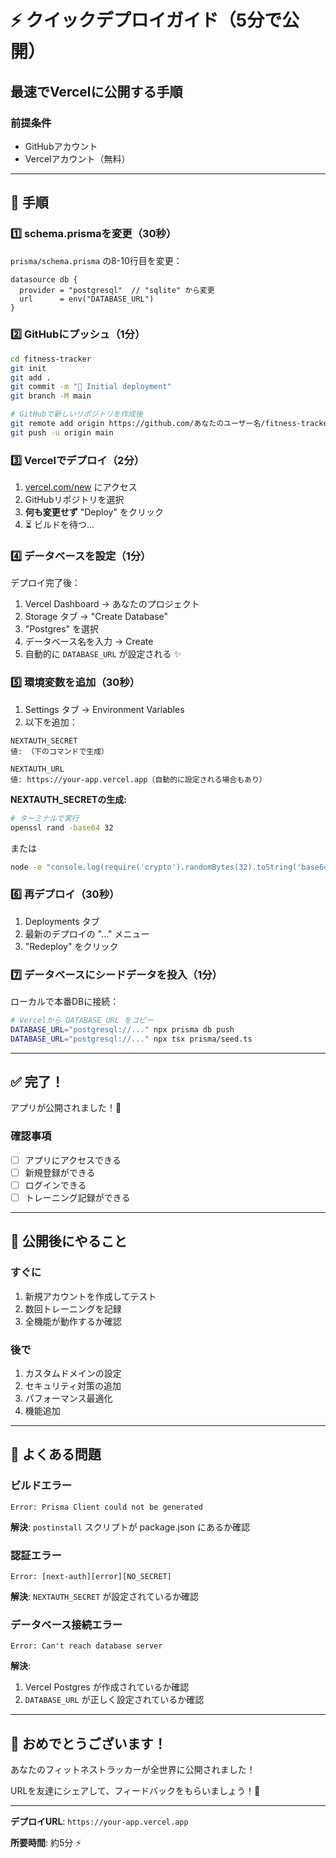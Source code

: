 # ⚡ クイックデプロイガイド（5分で公開）

## 最速でVercelに公開する手順

### 前提条件
- GitHubアカウント
- Vercelアカウント（無料）

---

## 🚀 手順

### 1️⃣ schema.prismaを変更（30秒）

`prisma/schema.prisma` の8-10行目を変更：

```prisma
datasource db {
  provider = "postgresql"  // "sqlite" から変更
  url      = env("DATABASE_URL")
}
```

### 2️⃣ GitHubにプッシュ（1分）

```bash
cd fitness-tracker
git init
git add .
git commit -m "🚀 Initial deployment"
git branch -M main

# GitHubで新しいリポジトリを作成後
git remote add origin https://github.com/あなたのユーザー名/fitness-tracker.git
git push -u origin main
```

### 3️⃣ Vercelでデプロイ（2分）

1. [vercel.com/new](https://vercel.com/new) にアクセス
2. GitHubリポジトリを選択
3. **何も変更せず** "Deploy" をクリック
4. ⏳ ビルドを待つ...

### 4️⃣ データベースを設定（1分）

デプロイ完了後：

1. Vercel Dashboard → あなたのプロジェクト
2. Storage タブ → "Create Database"
3. "Postgres" を選択
4. データベース名を入力 → Create
5. 自動的に `DATABASE_URL` が設定される ✨

### 5️⃣ 環境変数を追加（30秒）

1. Settings タブ → Environment Variables
2. 以下を追加：

```
NEXTAUTH_SECRET
値: （下のコマンドで生成）

NEXTAUTH_URL
値: https://your-app.vercel.app（自動的に設定される場合もあり）
```

**NEXTAUTH_SECRETの生成:**
```bash
# ターミナルで実行
openssl rand -base64 32
```

または
```bash
node -e "console.log(require('crypto').randomBytes(32).toString('base64'))"
```

### 6️⃣ 再デプロイ（30秒）

1. Deployments タブ
2. 最新のデプロイの "..." メニュー
3. "Redeploy" をクリック

### 7️⃣ データベースにシードデータを投入（1分）

ローカルで本番DBに接続：

```bash
# Vercelから DATABASE_URL をコピー
DATABASE_URL="postgresql://..." npx prisma db push
DATABASE_URL="postgresql://..." npx tsx prisma/seed.ts
```

---

## ✅ 完了！

アプリが公開されました！🎉

### 確認事項
- [ ] アプリにアクセスできる
- [ ] 新規登録ができる
- [ ] ログインできる
- [ ] トレーニング記録ができる

---

## 🎯 公開後にやること

### すぐに
1. 新規アカウントを作成してテスト
2. 数回トレーニングを記録
3. 全機能が動作するか確認

### 後で
1. カスタムドメインの設定
2. セキュリティ対策の追加
3. パフォーマンス最適化
4. 機能追加

---

## 🐛 よくある問題

### ビルドエラー
```
Error: Prisma Client could not be generated
```
**解決**: `postinstall` スクリプトが package.json にあるか確認

### 認証エラー
```
Error: [next-auth][error][NO_SECRET]
```
**解決**: `NEXTAUTH_SECRET` が設定されているか確認

### データベース接続エラー
```
Error: Can't reach database server
```
**解決**: 
1. Vercel Postgres が作成されているか確認
2. `DATABASE_URL` が正しく設定されているか確認

---

## 🎊 おめでとうございます！

あなたのフィットネストラッカーが全世界に公開されました！

URLを友達にシェアして、フィードバックをもらいましょう！💪

---

**デプロイURL**: `https://your-app.vercel.app`

**所要時間**: 約5分 ⚡

